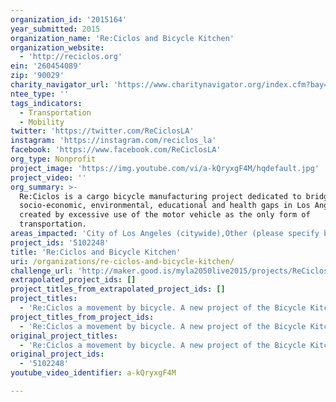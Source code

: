 ```yaml
---
organization_id: '2015164'
year_submitted: 2015
organization_name: 'Re:Ciclos and Bicycle Kitchen'
organization_website:
  - 'http://reciclos.org'
ein: '260454089'
zip: '90029'
charity_navigator_url: 'https://www.charitynavigator.org/index.cfm?bay=search.profile&ein=260454089'
ntee_type: ''
tags_indicators:
  - Transportation
  - Mobility
twitter: 'https://twitter.com/ReCiclosLA'
instagram: 'https://instagram.com/reciclos_la'
facebook: 'https://www.facebook.com/ReCiclosLA'
org_type: Nonprofit
project_image: 'https://img.youtube.com/vi/a-kQryxgF4M/hqdefault.jpg'
project_video: ''
org_summary: >-
  Re:Ciclos is a cargo bicycle manufacturing project dedicated to bridging the
  socio-economic, environmental, educational and health gaps in Los Angeles
  created by excessive use of the motor vehicle as the only form of
  transportation.
areas_impacted: 'City of Los Angeles (citywide),Other (please specify below):'
project_ids: '5102248'
title: 'Re:Ciclos and Bicycle Kitchen'
uri: /organizations/re-ciclos-and-bicycle-kitchen/
challenge_url: 'http://maker.good.is/myla2050live2015/projects/ReCiclos.html'
extrapolated_project_ids: []
project_titles_from_extrapolated_project_ids: []
project_titles:
  - 'Re:Ciclos a movement by bicycle. A new project of the Bicycle Kitchen'
project_titles_from_project_ids:
  - 'Re:Ciclos a movement by bicycle. A new project of the Bicycle Kitchen'
original_project_titles:
  - 'Re:Ciclos a movement by bicycle. A new project of the Bicycle Kitchen'
original_project_ids:
  - '5102248'
youtube_video_identifier: a-kQryxgF4M

---
```

